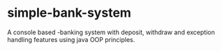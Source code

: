 # simple-bank-system
A console based -banking system with deposit, withdraw and exception handling features using java OOP principles.
